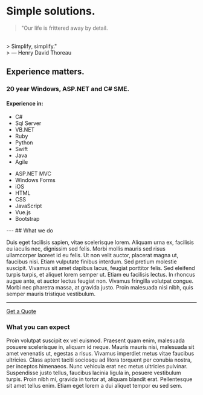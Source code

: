 # Simple solutions.
> "Our life is frittered away by detail.
<br/> 
> Simplify, simplify."
<br/>
> ― Henry David Thoreau

## Experience matters.

### 20 year Windows, ASP.NET and C# SME. 

#### Experience in:

<div class="row">
  <div class="col-sm">
    <ul>
      <li><i class="fas fa-hashtag"></i> C#</li>
      <li><i class="fas fa-database"></i> Sql Server</li>
      <li><i class="fas fa-laptop-code"></i> VB.NET</li>
      <li><i class="far fa-gem"></i> Ruby</li>
      <li><i class="fab fa-python"></i> Python</li>
      <li><i class="fab fa-swift"></i> Swift</li>
      <li><i class="fab fa-java"></i> Java</li>
      <li><i class="fas fa-code-branch"></i> Agile</li>
    </ul>
  </div>
  <div class="col-sm">
    <ul>
      <li><i class="far fa-file-code"></i> ASP.NET MVC</li>
      <li><i class="fab fa-windows"></i> Windows Forms</li>
      <li><i class="fab fa-apple"></i> iOS</li>
      <li><i class="fab fa-html5"></i> HTML</li>
      <li><i class="fab fa-css3-alt"></i> CSS</li>
      <li><i class="fab fa-js-square"></i> JavaScript</li>
      <li><i class="fab fa-vuejs"></i> Vue.js</li>
      <li><i class="fab fa-bootstrap"></i> Bootstrap</li>
    </ul>    
  </div>
</div>
---
## What we do

  Duis eget facilisis sapien, vitae scelerisque lorem. Aliquam urna ex, facilisis eu iaculis nec, dignissim sed felis. Morbi mollis mauris sed risus ullamcorper laoreet id eu felis. Ut non velit auctor, placerat magna ut, faucibus nisi. Etiam vulputate finibus interdum. Sed pretium molestie suscipit. Vivamus sit amet dapibus lacus, feugiat porttitor felis. Sed eleifend turpis turpis, et aliquet lorem semper ut. Etiam eu facilisis lectus. In rhoncus augue ante, et auctor lectus feugiat non. Vivamus fringilla volutpat congue. Morbi nec pharetra massa, at gravida justo. Proin malesuada nisi nibh, quis semper mauris tristique vestibulum.

---
<a href="mailto:support@bluefenix.net?subject=Quote" class="btn btn-primary btn-lg btn-block">Get a Quote</a>

### What you can expect

Proin volutpat suscipit ex vel euismod. Praesent quam enim, malesuada posuere scelerisque in, aliquam id neque. Mauris mauris nisi, malesuada sit amet venenatis ut, egestas a risus. Vivamus imperdiet metus vitae faucibus ultricies. Class aptent taciti sociosqu ad litora torquent per conubia nostra, per inceptos himenaeos. Nunc vehicula erat nec metus ultricies pulvinar. Suspendisse justo tellus, faucibus lacinia ligula in, posuere vestibulum turpis. Proin nibh mi, gravida in tortor at, aliquam blandit erat. Pellentesque sit amet tellus enim. Etiam eget lorem a dui aliquet tempor eu sed sem.
